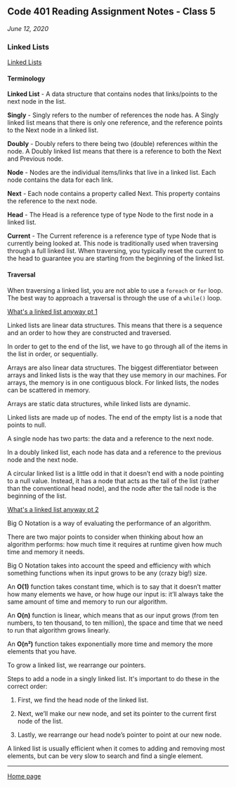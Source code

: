 ## Code 401 Reading Assignment Notes - Class 5

_June 12, 2020_

### Linked Lists

[Linked Lists](https://codefellows.github.io/common_curriculum/data_structures_and_algorithms/Code_401/class-05/resources/singly_linked_list.html)

#### Terminology

**Linked List** - A data structure that contains nodes that links/points to the next node in the list.

**Singly** - Singly refers to the number of references the node has. A Singly linked list means that there is only one reference, and the reference points to the Next node in a linked list.

**Doubly** - Doubly refers to there being two (double) references within the node. A Doubly linked list means that there is a reference to both the Next and Previous node.

**Node** - Nodes are the individual items/links that live in a linked list. Each node contains the data for each link.

**Next** - Each node contains a property called Next. This property contains the reference to the next node.

**Head** - The Head is a reference type of type Node to the first node in a linked list.

**Current** - The Current reference is a reference type of type Node that is currently being looked at. This node is traditionally used when traversing through a full linked list. When traversing, you typically reset the current to the head to guarantee you are starting from the beginning of the linked list.

#### Traversal

When traversing a linked list, you are not able to use a `foreach` or `for` loop. The best way to approach a traversal is through the use of a `while()` loop.

[What's a linked list anyway pt 1](https://medium.com/basecs/whats-a-linked-list-anyway-part-1-d8b7e6508b9d)

Linked lists are linear data structures. This means that there is a sequence and an order to how they are constructed and traversed. 

In order to get to the end of the list, we have to go through all of the items in the list in order, or sequentially.

Arrays are also linear data structures. The biggest differentiator between arrays and linked lists is the way that they use memory in our machines. For arrays, the memory is in one contiguous block. For linked lists, the nodes can be scattered in memory.

Arrays are static data structures, while linked lists are dynamic.

Linked lists are made up of nodes. The end of the empty list is a node that points to null.

A single node has two parts: the data and a reference to the next node.

In a doubly linked list, each node has data and a reference to the previous node and the next node.

A circular linked list is a little odd in that it doesn’t end with a node pointing to a null value. Instead, it has a node that acts as the tail of the list (rather than the conventional head node), and the node after the tail node is the beginning of the list.

[What's a linked list anyway pt 2](https://medium.com/basecs/whats-a-linked-list-anyway-part-2-131d96f71996)

Big O Notation is a way of evaluating the performance of an algorithm.

There are two major points to consider when thinking about how an algorithm performs: how much time it requires at runtime given how much time and memory it needs.

Big O Notation takes into account the speed and efficiency with which something functions when its input grows to be any (crazy big!) size.


An **O(1)** function takes constant time, which is to say that it doesn’t matter how many elements we have, or how huge our input is: it’ll always take the same amount of time and memory to run our algorithm. 

An **O(n)** function is linear, which means that as our input grows (from ten numbers, to ten thousand, to ten million), the space and time that we need to run that algorithm grows linearly.

An **O(n²)** function takes exponentially more time and memory the more elements that you have.

To grow a linked list, we rearrange our pointers. 

Steps to add a node in a singly linked list. It's important to do these in the correct order:

1. First, we find the head node of the linked list.

2. Next, we’ll make our new node, and set its pointer to the current first node of the list.

3. Lastly, we rearrange our head node’s pointer to point at our new node.

A linked list is usually efficient when it comes to adding and removing most elements, but can be very slow to search and find a single element.



---
[Home page](https://marlene-rinker.github.io/reading-notes/)